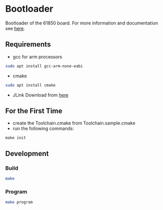 # Bootloader
Bootloader of the 61850 board.
For more information and documentation see [here](https://github.com/alisoam/61850-docs).

## Requirements
- gcc for arm processors
``` sh
sudo apt install gcc-arm-none-eabi
```

- cmake
``` sh
sudo apt install cmake
```

- JLink
Download from [here](https://www.segger.com/downloads/jlink/)


## For the First Time
- create the Toolchain.cmake from Toolchain.sample.cmake
- run the following commands:
```
make init
```


## Development
### Build
``` sh
make
```

### Program
``` sh
make program
```
